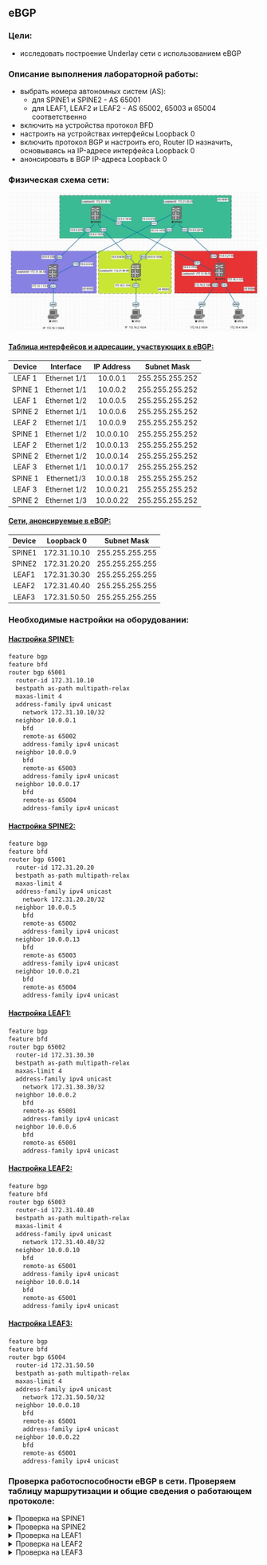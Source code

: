 ## eBGP

### Цели:
- исследовать построение Underlay сети с использованием eBGP

### Описание выполнения лабораторной работы:
- выбрать номера автономных систем (AS):
    - для SPINE1 и SPINE2 - AS 65001
    - для LEAF1, LEAF2 и LEAF2 - AS 65002, 65003 и 65004 соответственно
- включить на устройства протокол BFD
- настроить на устройствах интерфейсы Loopback 0
- включить протокол BGP и настроить его, Router ID назначить, основываясь на IP-адресе интерфейса Loopback 0
- анонсировать в BGP IP-адреса Loopback 0

### Физическая схема сети:
![Схема](Network_topology_with_ebgp.jpg)

#### <u>Таблица интерфейсов и адресации, участвующих в eBGP:</u>

|Device|Interface|IP Address|Subnet Mask|
|:-:|:-:|:-:|:-:|
|LEAF 1|Ethernet 1/1|10.0.0.1|255.255.255.252|
|SPINE 1|Ethernet 1/1|10.0.0.2|255.255.255.252|
|LEAF 1|Ethernet 1/2|10.0.0.5|255.255.255.252|
|SPINE 2|Ethernet 1/1|10.0.0.6|255.255.255.252|
|LEAF 2|Ethernet 1/1|10.0.0.9|255.255.255.252|
|SPINE 1|Ethernet 1/2|10.0.0.10|255.255.255.252|
|LEAF 2|Ethernet 1/2|10.0.0.13|255.255.255.252|
|SPINE 2|Ethernet 1/2|10.0.0.14|255.255.255.252|
|LEAF 3|Ethernet 1/1|10.0.0.17|255.255.255.252|
|SPINE 1|Ethernet1/3|10.0.0.18|255.255.255.252|
|LEAF 3|Ethernet 1/2|10.0.0.21|255.255.255.252|
|SPINE 2|Ethernet 1/3|10.0.0.22|255.255.255.252|

#### <u>Сети, анонсируемые в eBGP:</u>

|Device|Loopback 0|Subnet Mask|
|:-:|:-:|:-:|
|SPINE1|172.31.10.10|255.255.255.255|
|SPINE2|172.31.20.20|255.255.255.255|
|LEAF1|172.31.30.30|255.255.255.255|
|LEAF2|172.31.40.40|255.255.255.255|
|LEAF3|172.31.50.50|255.255.255.255|

### Необходимые настройки на оборудовании:

#### <u>Настройка SPINE1:</u>
```
feature bgp
feature bfd
router bgp 65001
  router-id 172.31.10.10
  bestpath as-path multipath-relax
  maxas-limit 4
  address-family ipv4 unicast
    network 172.31.10.10/32
  neighbor 10.0.0.1
    bfd
    remote-as 65002
    address-family ipv4 unicast
  neighbor 10.0.0.9
    bfd
    remote-as 65003
    address-family ipv4 unicast
  neighbor 10.0.0.17
    bfd
    remote-as 65004
    address-family ipv4 unicast
```
#### <u>Настройка SPINE2:</u>
```
feature bgp
feature bfd
router bgp 65001
  router-id 172.31.20.20
  bestpath as-path multipath-relax
  maxas-limit 4
  address-family ipv4 unicast
    network 172.31.20.20/32
  neighbor 10.0.0.5
    bfd
    remote-as 65002
    address-family ipv4 unicast
  neighbor 10.0.0.13
    bfd
    remote-as 65003
    address-family ipv4 unicast
  neighbor 10.0.0.21
    bfd
    remote-as 65004
    address-family ipv4 unicast
```
#### <u>Настройка LEAF1:</u>
```
feature bgp
feature bfd
router bgp 65002
  router-id 172.31.30.30
  bestpath as-path multipath-relax
  maxas-limit 4
  address-family ipv4 unicast
    network 172.31.30.30/32
  neighbor 10.0.0.2
    bfd
    remote-as 65001
    address-family ipv4 unicast
  neighbor 10.0.0.6
    bfd
    remote-as 65001
    address-family ipv4 unicast
```
#### <u>Настройка LEAF2:</u>
```
feature bgp
feature bfd
router bgp 65003
  router-id 172.31.40.40
  bestpath as-path multipath-relax
  maxas-limit 4
  address-family ipv4 unicast
    network 172.31.40.40/32
  neighbor 10.0.0.10
    bfd
    remote-as 65001
    address-family ipv4 unicast
  neighbor 10.0.0.14
    bfd
    remote-as 65001
    address-family ipv4 unicast
```
#### <u>Настройка LEAF3:</u>
```
feature bgp
feature bfd
router bgp 65004
  router-id 172.31.50.50
  bestpath as-path multipath-relax
  maxas-limit 4
  address-family ipv4 unicast
    network 172.31.50.50/32
  neighbor 10.0.0.18
    bfd
    remote-as 65001
    address-family ipv4 unicast
  neighbor 10.0.0.22
    bfd
    remote-as 65001
    address-family ipv4 unicast
```
### Проверка работоспособности eBGP в сети. Проверяем таблицу маршрутизации и общие сведения о работающем протоколе:

<details>
<summary>Проверка на SPINE1</summary>

```
SPINE1# sh ip bgp summary 
BGP summary information for VRF default, address family IPv4 Unicast
BGP router identifier 172.31.10.10, local AS number 65001
BGP table version is 9, IPv4 Unicast config peers 3, capable peers 3
4 network entries and 4 paths using 976 bytes of memory
BGP attribute entries [4/688], BGP AS path entries [3/18]
BGP community entries [0/0], BGP clusterlist entries [0/0]

Neighbor        V    AS MsgRcvd MsgSent   TblVer  InQ OutQ Up/Down  State/PfxRcd
10.0.0.1        4 65002      13      12        9    0    0 00:06:35 1         
10.0.0.9        4 65003      11      10        9    0    0 00:04:04 1         
10.0.0.17       4 65004       9       8        9    0    0 00:02:03 1    

SPINE1# sh ip bgp 
BGP routing table information for VRF default, address family IPv4 Unicast
BGP table version is 9, Local Router ID is 172.31.10.10
Status: s-suppressed, x-deleted, S-stale, d-dampened, h-history, *-valid, >-best
Path type: i-internal, e-external, c-confed, l-local, a-aggregate, r-redist, I-injected
Origin codes: i - IGP, e - EGP, ? - incomplete, | - multipath, & - backup, 2 - best2

   Network            Next Hop            Metric     LocPrf     Weight Path
*>l172.31.10.10/32    0.0.0.0                           100      32768 i
*>e172.31.30.30/32    10.0.0.1                                       0 65002 i
*>e172.31.40.40/32    10.0.0.9                                       0 65003 i
*>e172.31.50.50/32    10.0.0.17                                      0 65004 i

SPINE1# sh ip route bgp-65001 
IP Route Table for VRF "default"
'*' denotes best ucast next-hop
'**' denotes best mcast next-hop
'[x/y]' denotes [preference/metric]
'%<string>' in via output denotes VRF <string>

172.31.30.30/32, ubest/mbest: 1/0
    *via 10.0.0.1, [20/0], 00:09:13, bgp-65001, external, tag 65002
172.31.40.40/32, ubest/mbest: 1/0
    *via 10.0.0.9, [20/0], 00:06:42, bgp-65001, external, tag 65003
172.31.50.50/32, ubest/mbest: 1/0
    *via 10.0.0.17, [20/0], 00:04:41, bgp-65001, external, tag 65004
```
</details>
<details>
<summary>Проверка на SPINE2</summary>

```
SPINE2# sh ip bgp summary 
BGP summary information for VRF default, address family IPv4 Unicast
BGP router identifier 172.31.20.20, local AS number 65001
BGP table version is 9, IPv4 Unicast config peers 3, capable peers 3
4 network entries and 4 paths using 976 bytes of memory
BGP attribute entries [4/688], BGP AS path entries [3/18]
BGP community entries [0/0], BGP clusterlist entries [0/0]

Neighbor        V    AS MsgRcvd MsgSent   TblVer  InQ OutQ Up/Down  State/PfxRcd
10.0.0.5        4 65002      16      15        9    0    0 00:09:38 1         
10.0.0.13       4 65003      14      13        9    0    0 00:07:10 1         
10.0.0.21       4 65004      12      11        9    0    0 00:05:08 1  

SPINE2# sh ip bgp 
BGP routing table information for VRF default, address family IPv4 Unicast
BGP table version is 9, Local Router ID is 172.31.20.20
Status: s-suppressed, x-deleted, S-stale, d-dampened, h-history, *-valid, >-best
Path type: i-internal, e-external, c-confed, l-local, a-aggregate, r-redist, I-injected
Origin codes: i - IGP, e - EGP, ? - incomplete, | - multipath, & - backup, 2 - best2

   Network            Next Hop            Metric     LocPrf     Weight Path
*>l172.31.20.20/32    0.0.0.0                           100      32768 i
*>e172.31.30.30/32    10.0.0.5                                       0 65002 i
*>e172.31.40.40/32    10.0.0.13                                      0 65003 i
*>e172.31.50.50/32    10.0.0.21                                      0 65004 i

SPINE2# sh ip route bgp
IP Route Table for VRF "default"
'*' denotes best ucast next-hop
'**' denotes best mcast next-hop
'[x/y]' denotes [preference/metric]
'%<string>' in via output denotes VRF <string>

172.31.30.30/32, ubest/mbest: 1/0
    *via 10.0.0.5, [20/0], 00:10:38, bgp-65001, external, tag 65002
172.31.40.40/32, ubest/mbest: 1/0
    *via 10.0.0.13, [20/0], 00:08:10, bgp-65001, external, tag 65003
172.31.50.50/32, ubest/mbest: 1/0
    *via 10.0.0.21, [20/0], 00:06:08, bgp-65001, external, tag 65004
```
</details>
<details>
<summary>Проверка на LEAF1</summary>

```
LEAF1# sh ip bgp summary 
BGP summary information for VRF default, address family IPv4 Unicast
BGP router identifier 172.31.30.30, local AS number 65002
BGP table version is 11, IPv4 Unicast config peers 2, capable peers 2
5 network entries and 7 paths using 1460 bytes of memory
BGP attribute entries [4/688], BGP AS path entries [3/26]
BGP community entries [0/0], BGP clusterlist entries [0/0]

Neighbor        V    AS MsgRcvd MsgSent   TblVer  InQ OutQ Up/Down  State/PfxRcd
10.0.0.2        4 65001      20      17       11    0    0 00:11:19 3         
10.0.0.6        4 65001      19      17       11    0    0 00:11:07 3  

LEAF1# sh ip bgp 
BGP routing table information for VRF default, address family IPv4 Unicast
BGP table version is 11, Local Router ID is 172.31.30.30
Status: s-suppressed, x-deleted, S-stale, d-dampened, h-history, *-valid, >-best
Path type: i-internal, e-external, c-confed, l-local, a-aggregate, r-redist, I-injected
Origin codes: i - IGP, e - EGP, ? - incomplete, | - multipath, & - backup, 2 - best2

   Network            Next Hop            Metric     LocPrf     Weight Path
*>e172.31.10.10/32    10.0.0.2                                       0 65001 i
*>e172.31.20.20/32    10.0.0.6                                       0 65001 i
*>l172.31.30.30/32    0.0.0.0                           100      32768 i
* e172.31.40.40/32    10.0.0.6                                       0 65001 65003 i
*>e                   10.0.0.2                                       0 65001 65003 i
* e172.31.50.50/32    10.0.0.6                                       0 65001 65004 i
*>e                   10.0.0.2                                       0 65001 65004 i

LEAF1# sh ip route bgp-65002 
IP Route Table for VRF "default"
'*' denotes best ucast next-hop
'**' denotes best mcast next-hop
'[x/y]' denotes [preference/metric]
'%<string>' in via output denotes VRF <string>

172.31.10.10/32, ubest/mbest: 1/0
    *via 10.0.0.2, [20/0], 00:12:14, bgp-65002, external, tag 65001
172.31.20.20/32, ubest/mbest: 1/0
    *via 10.0.0.6, [20/0], 00:12:02, bgp-65002, external, tag 65001
172.31.40.40/32, ubest/mbest: 1/0
    *via 10.0.0.2, [20/0], 00:09:44, bgp-65002, external, tag 65001
172.31.50.50/32, ubest/mbest: 1/0
    *via 10.0.0.2, [20/0], 00:07:42, bgp-65002, external, tag 65001
```
</details>
<details>
<summary>Проверка на LEAF2</summary>

```
LEAF2# sh ip bgp summary 
BGP summary information for VRF default, address family IPv4 Unicast
BGP router identifier 172.31.40.40, local AS number 65003
BGP table version is 11, IPv4 Unicast config peers 2, capable peers 2
5 network entries and 7 paths using 1460 bytes of memory
BGP attribute entries [4/688], BGP AS path entries [3/26]
BGP community entries [0/0], BGP clusterlist entries [0/0]

Neighbor        V    AS MsgRcvd MsgSent   TblVer  InQ OutQ Up/Down  State/PfxRcd
10.0.0.10       4 65001      19      16       11    0    0 00:10:40 3         
10.0.0.14       4 65001      19      16       11    0    0 00:10:30 3  

LEAF2# sh ip bgp 
BGP routing table information for VRF default, address family IPv4 Unicast
BGP table version is 11, Local Router ID is 172.31.40.40
Status: s-suppressed, x-deleted, S-stale, d-dampened, h-history, *-valid, >-best
Path type: i-internal, e-external, c-confed, l-local, a-aggregate, r-redist, I-injected
Origin codes: i - IGP, e - EGP, ? - incomplete, | - multipath, & - backup, 2 - best2

   Network            Next Hop            Metric     LocPrf     Weight Path
*>e172.31.10.10/32    10.0.0.10                                      0 65001 i
*>e172.31.20.20/32    10.0.0.14                                      0 65001 i
* e172.31.30.30/32    10.0.0.14                                      0 65001 65002 i
*>e                   10.0.0.10                                      0 65001 65002 i
*>l172.31.40.40/32    0.0.0.0                           100      32768 i
* e172.31.50.50/32    10.0.0.14                                      0 65001 65004 i
*>e                   10.0.0.10                                      0 65001 65004 i

LEAF2# sh ip route bgp-65003 
IP Route Table for VRF "default"
'*' denotes best ucast next-hop
'**' denotes best mcast next-hop
'[x/y]' denotes [preference/metric]
'%<string>' in via output denotes VRF <string>

172.31.10.10/32, ubest/mbest: 1/0
    *via 10.0.0.10, [20/0], 00:11:17, bgp-65003, external, tag 65001
172.31.20.20/32, ubest/mbest: 1/0
    *via 10.0.0.14, [20/0], 00:11:07, bgp-65003, external, tag 65001
172.31.30.30/32, ubest/mbest: 1/0
    *via 10.0.0.10, [20/0], 00:11:17, bgp-65003, external, tag 65001
172.31.50.50/32, ubest/mbest: 1/0
    *via 10.0.0.10, [20/0], 00:09:16, bgp-65003, external, tag 65001
```
</details>
<details>
<summary>Проверка на LEAF3</summary>

```
LEAF3# sh ip bgp summary 
BGP summary information for VRF default, address family IPv4 Unicast
BGP router identifier 172.31.50.50, local AS number 65004
BGP table version is 11, IPv4 Unicast config peers 2, capable peers 2
5 network entries and 7 paths using 1460 bytes of memory
BGP attribute entries [4/688], BGP AS path entries [3/26]
BGP community entries [0/0], BGP clusterlist entries [0/0]

Neighbor        V    AS MsgRcvd MsgSent   TblVer  InQ OutQ Up/Down  State/PfxRcd
10.0.0.18       4 65001      21      18       11    0    0 00:12:19 3         
10.0.0.22       4 65001      21      18       11    0    0 00:12:08 3 

LEAF3# sh ip bgp
BGP routing table information for VRF default, address family IPv4 Unicast
BGP table version is 11, Local Router ID is 172.31.50.50
Status: s-suppressed, x-deleted, S-stale, d-dampened, h-history, *-valid, >-best
Path type: i-internal, e-external, c-confed, l-local, a-aggregate, r-redist, I-injected
Origin codes: i - IGP, e - EGP, ? - incomplete, | - multipath, & - backup, 2 - best2

   Network            Next Hop            Metric     LocPrf     Weight Path
*>e172.31.10.10/32    10.0.0.18                                      0 65001 i
*>e172.31.20.20/32    10.0.0.22                                      0 65001 i
* e172.31.30.30/32    10.0.0.22                                      0 65001 65002 i
*>e                   10.0.0.18                                      0 65001 65002 i
* e172.31.40.40/32    10.0.0.22                                      0 65001 65003 i
*>e                   10.0.0.18                                      0 65001 65003 i
*>l172.31.50.50/32    0.0.0.0                           100      32768 i

LEAF3# sh ip route bgp-65004 
IP Route Table for VRF "default"
'*' denotes best ucast next-hop
'**' denotes best mcast next-hop
'[x/y]' denotes [preference/metric]
'%<string>' in via output denotes VRF <string>

172.31.10.10/32, ubest/mbest: 1/0
    *via 10.0.0.18, [20/0], 00:12:52, bgp-65004, external, tag 65001
172.31.20.20/32, ubest/mbest: 1/0
    *via 10.0.0.22, [20/0], 00:12:41, bgp-65004, external, tag 65001
172.31.30.30/32, ubest/mbest: 1/0
    *via 10.0.0.18, [20/0], 00:12:52, bgp-65004, external, tag 65001
172.31.40.40/32, ubest/mbest: 1/0
    *via 10.0.0.18, [20/0], 00:12:52, bgp-65004, external, tag 65001
```
Вывод команд свидетельствует, что все L3-коммутаторы установили соседство по eBGP и обмениваются маршрутной информацией.